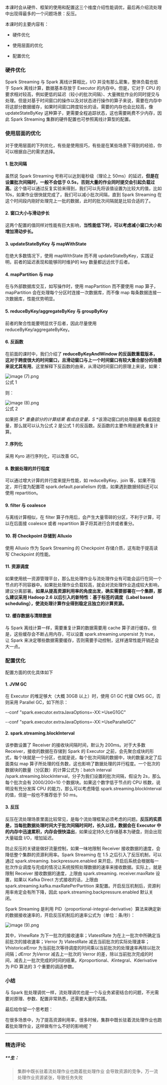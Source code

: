 <p data-nodeid="1013">本课时会从硬件、框架的使用和配置这三个维度介绍性能调优，最后再介绍流处理中出现得最多的一个问题场景：反压。</p>
<p data-nodeid="1014">本课时的主要内容有：</p>
<ul data-nodeid="1015">
<li data-nodeid="1016">
<p data-nodeid="1017">硬件优化</p>
</li>
<li data-nodeid="1018">
<p data-nodeid="1019">使用层面的优化</p>
</li>
<li data-nodeid="1020">
<p data-nodeid="1021">配置优化</p>
</li>
</ul>
<h3 data-nodeid="1022">硬件优化</h3>
<p data-nodeid="1023">Spark Streaming 与 Spark 离线计算相比，I/O 并没有那么密集，整体负载也低于 Spark 离线计算，数据基本存放于 Executor 的内存中。但是，它对于 CPU 的要求相对较高，例如更低的延迟（较小的批次间隔）、大量微批作业的同时提交与处理。但是对基于时间窗口的操作以及对状态进行操作的算子来说，需要在内存中将这部分数据缓存，如果时间窗口跨度较长的话，需要的内存也会比较高，像 updateStateByKey 这种算子，更需要全程追踪状态，这也需要耗费不少内存，因此 Spark Streaming 集群的硬件配置也可参照离线计算型的配置。</p>
<h3 data-nodeid="1024">使用层面的优化</h3>
<p data-nodeid="1025">对于使用层面的下列优化，有些是使用技巧，有些是在某些场景下得到的经验，你可以根据自己的需求选择。</p>
<h4 data-nodeid="1026">1. 批次间隔</h4>
<p data-nodeid="1027">虽然说 Spark Streaming 号称可以达到毫秒级（理论上 50ms）的延迟，<strong data-nodeid="1089">但是在设置批次间隔时，一般不会低于 0.5s，否则大量的作业同时提交会引起负载过高</strong>。这个值可以通过反复实验来得到，我们可以先将该值设置为比较大的值，比如 10s，如果作业很快就完成了，我们可以减小批次间隔，直到 Spark Streaming 在这个时间段内刚好处理完上一批的数据，此时的批次间隔就是比较合适的了。</p>
<h4 data-nodeid="1028">2. 窗口大小与滑动步长</h4>
<p data-nodeid="1029">这两个配置的值同样对性能有巨大影响，<strong data-nodeid="1097">当性能低下时，可以考虑减小窗口大小和增加滑动步长。</strong></p>
<h4 data-nodeid="1030">3. updateStateByKey 与 mapWithState</h4>
<p data-nodeid="3806">在绝大多数情况下，使用 mapWithState 而不用 updateStateByKey，实践证明，前者的延迟表现和能够同时维护的 key 数量都远远优于后者。</p>






<h4 data-nodeid="1032">4. mapPartition 与 map</h4>
<p data-nodeid="1033">在与外部数据库交互，如写操作时，使用 mapPartition 而不要使用 map 算子，mapPartition 会在处理每个分区时连接一次数据库，而不像 map 每条数据连接一次数据库，性能优势明显。</p>
<h4 data-nodeid="1034">5. reduceByKey/aggregateByKey 与 groupByKey</h4>
<p data-nodeid="1035">前者的聚合性能要明显优于后者，因此尽量使用 reduceByKey/aggregateByKey。</p>
<h4 data-nodeid="1036">6. 反函数</h4>
<p data-nodeid="1037">在前面的课时中，我们介绍了 <strong data-nodeid="1118">reduceByKeyAndWindow 的反函数重载版本，这对于跨度很大的时间窗口，且滑动窗口与上一个时间窗口有较大重合部分的场景来说尤其有用</strong>。这里解释下反函数的由来，从滑动时间窗口的原理上来说，如果：</p>
<p data-nodeid="1038"><img alt="image (7).png" src="https://s0.lgstatic.com/i/image/M00/35/7F/Ciqc1F8VdpqASoUUAAAlFfFzIpE914.png" data-nodeid="1121"><br>
公式 1</p>
<p data-nodeid="1039">则：</p>
<p data-nodeid="1040"><img alt="image (8).png" src="https://s0.lgstatic.com/i/image/M00/35/8A/CgqCHl8VdqKAUAZ_AAAo_pY8SIU333.png" data-nodeid="1127"><br>
公式 2</p>
<p data-nodeid="1041">如果把 <em data-nodeid="1145">S</em>* <i>重叠部分的计算结果 看成自变量，<em data-nodeid="1146">S</em></i> *该滑动窗口的处理结果 看成因变量，那么就可以认为公式 2 是公式 1 的反函数。反函数的主要作用是避免重复计算。</p>
<h4 data-nodeid="1042">7. 序列化</h4>
<p data-nodeid="1043">采用 Kyro 进行序列化，可以改善 GC。</p>
<h4 data-nodeid="1044">8. 数据处理的并行程度</h4>
<p data-nodeid="1045">可以通过增大计算的并行度来提升性能，如 reduceByKey、join 等，如果不指定，并行度为配置项 spark.default.parallelism 的值，如果遇到数据倾斜还可以使用 repartition。</p>
<h4 data-nodeid="1046">9. filter 与 coalesce</h4>
<p data-nodeid="1047">与离线计算相似，在 filter 算子作用后，会产生大量零碎的分区，不利于计算，可以在后面接 coalesce 或者 repartition 算子将其进行合并或者重分。</p>
<h4 data-nodeid="1048">10. 将 Checkpoint 存储到 Alluxio</h4>
<p data-nodeid="1049">使用 Alluxio 作为 Spark Streaming 的 Checkpoint 存储介质，这有助于提高读写 Checkpoint 的性能。</p>
<h4 data-nodeid="1050">11. 资源调度</h4>
<p data-nodeid="1051">如果使用统一资源管理平台，那么批处理作业与流处理作业有可能会运行在同一个节点的不同容器中。如果批处理作业负载较高，就会对流处理作业造成较大影响，建议分离部署。<strong data-nodeid="1170">如果从提高资源利用率的角度出发，确实需要部署在一个集群，那么建议采用 Hadoop 2.6 以后引入的新特性：基于标签的调度（Label based scheduling），使流处理计算作业得到稳定且独立的计算资源。</strong></p>
<h4 data-nodeid="1052">12. 缓存数据与清除数据</h4>
<p data-nodeid="1053">与 Spark 离线计算一样，需要重复计算的数据需要用 cache 算子进行缓存。但是，这些缓存会不断占用内存，可以设置 spark.streaming.unpersist 为 true，让 Spark 来决定哪些数据需要缓存，否则需要手动控制，这样通常性能开销还会大一点。</p>
<h3 data-nodeid="1054">配置优化</h3>
<p data-nodeid="1055">配置方面的优化具体如下</p>
<h4 data-nodeid="1056">1. JVM GC</h4>
<p data-nodeid="1057">在 Executor 的堆足够大（大概 30GB 以上）时，使用 G1 GC 代替 CMS GC，否则采用 Parallel GC，如下所示：</p>
<p data-nodeid="1058">--conf&nbsp;"spark.executor.extraJavaOptions=-XX:+UseG1GC"</p>
<p data-nodeid="1059">--conf&nbsp;"spark.executor.extraJavaOptions=-XX:+UseParallelGC"</p>
<h4 data-nodeid="1060">2. spark.streaming.blockInterval</h4>
<p data-nodeid="1061">该参数设置了 Receiver 的接收块间隔时间，默认为 200ms。对于大多数 Receiver，接收的数据在存储到 Spark 的 Executor 之前，会先聚合成块的形式，每个块就是一个分区，也就是说，每个批次间隔的数据中，块的数量决定了后面类似 map 算子所处理的任务数，这也影响了数据处理的并行程度。一个批次的数据块的数量（分区数）的计算公式为：batch interval /spark.streaming.blockInterval，分子为我们设置的批次间隔，假设为 2s，那么每个批次会有 2000/200=10 个数据块。如果这个数字低于节点的 CPU 核数，说明没有充分发挥 CPU 的能力，那么可以考虑降低 spark.streaming.blockInterval 的值，但是一般也不推荐低于 50 ms。</p>
<h4 data-nodeid="1062">3. 反压</h4>
<p data-nodeid="1063">反压在流处理场景里面比较常见，是每个流处理框架必须考虑的问题。<strong data-nodeid="1205">反压的实质是，当每批数据处理时间大于批次间隔时间时，长久以往，数据会在 Executor 中的内存中迅速累积，内存会很快溢出</strong>，如果设定持久化存储基本为硬盘，则会出现大量磁盘 I/O，增加延迟。</p>
<p data-nodeid="1064">防止反压的关键是做好流量控制，如果一味地限制 Receiver 接收数据的速度，会降低整个集群的资源利用率。Spark Streaming 在 1.5 之后引入了反压机制，可以通过 spark.streaming. backpressure.enabled 来开启，开启后系统会根据每一批次作业调度与完成的情况让系统按照处理数据的速率来接收数据。实际上，就是限制 Receiver 接收数据的速度，上限由 spark.streaming. receiver.maxRate 设置，如果以 Kafka Direct 方式接收的话，上限由 spark.streaming.kafka.maxRatePerPartition 来配置。开启反压机制后，资源利用率肯定会有所下降，因此 spark.streaming.backpressure.enabled 默认关闭。</p>
<p data-nodeid="1065">Spark Streaming 是利用 PID（proportional-integral-derivative）算法来确定新的数据接收速率的，开启反压机制后的速率公式为（单位：条/秒）：</p>
<p data-nodeid="1066"><img alt="image (9).png" src="https://s0.lgstatic.com/i/image/M00/35/7F/Ciqc1F8VdriAJ7D_AAAfkkBnAEQ809.png" data-nodeid="1210"></p>
<p data-nodeid="1067">其中，<em data-nodeid="1252">V</em>newRate 为下一批次的接收速率；<em data-nodeid="1253">V</em>latestRate 为在上一批次中所确定当前批次的接收速率；<em data-nodeid="1254">V</em>error 为 <em data-nodeid="1255">V</em>latestRate 减去当前批次的实际处理速率；<em data-nodeid="1256">V</em>historicalError 为当前批次等待调度的时间乘以当前批次的处理速率再除以批次间隔；<em data-nodeid="1257">d</em>Error 为<em data-nodeid="1258">V</em>error 减去上一批次的 Verror 的差，除以当前批次完成的时间，减去上一批次完成的时间的结果。<em data-nodeid="1259">K</em>proportional、<em data-nodeid="1260">K</em>integral、<em data-nodeid="1261">K</em>derivative 为 PID 算法的 3 个重要的调适参数。</p>
<h3 data-nodeid="1068">小结</h3>
<p data-nodeid="1069">与 Spark 批处理调优一样，流处理调优也是一个与业务紧密结合的问题，不光需要对原理、参数、配置非常熟悉，还需要大量的实践。</p>
<p data-nodeid="1070">最后给你留一个思考题：</p>
<p data-nodeid="1071">在很多场景中，为了提高资源利用率，很多时候，集群中既长驻着流处理作业也跑着批处理作业，这样做有什么不好的影响呢？</p>

---

### 精选评论

##### **生：
> 集群中既长驻着流处理作业也跑着批处理作业 会导致资源的竞争，万一流处理作业资源紧张，导致任务失败

